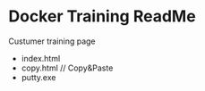 # Docker Training ReadMe
Custumer training page

 - index.html
 - copy.html     // Copy&Paste 
 - putty.exe
